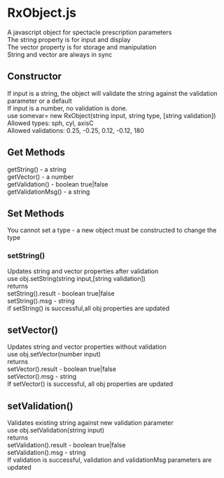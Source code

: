# RxObject.js
A javascript object for spectacle prescription parameters  
The string property is for input and display  
The vector property is for storage and manipulation  
String and vector are always in sync  


## Constructor
If input is a string, the object will validate the string against the validation parameter or a default  
If input is a number, no validation is done.  
use somevar= new RxObject(string input, string type, [string validation])  
Allowed types: sph, cyl, axisC  
Allowed validations: 0.25, -0.25, 0.12, -0.12, 180  


## Get Methods
getString() - a string   
getVector() - a number  
getValidation() - boolean true|false  
getValidationMsg() - a string  

## Set Methods
You cannot set a type - a new object must be constructed to change the type
### setString()
Updates string and vector properties after validation  
use obj.setString(string input,[string validation])  
returns  
setString().result - boolean true|false  
setString().msg - string  
if setString() is successful,all obj properties are updated
## setVector()
Updates string and vector properties without validation  
use obj.setVector(number input)    
returns  
setVector().result - boolean true|false  
setVector().msg - string  
If setVector() is successful, all obj properties are updated  
## setValidation()
Validates existing string against new validation parameter  
use obj.setValidation(string input)    
returns  
setValidation().result - boolean true|false  
setValidation().msg - string  
If validation is successful, validation and validationMsg parameters are updated  
